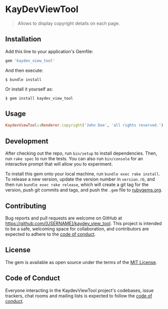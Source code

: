 # KayDevViewTool

> Allows to display copyright details on each page.

## Installation

Add this line to your application's Gemfile:

```ruby
gem 'kaydev_view_tool'
```

And then execute:

    $ bundle install

Or install it yourself as:

    $ gem install kaydev_view_tool

## Usage

```ruby
KaydevViewTool::Renderer.copyright('John Doe', 'all rights reserved.')
```

## Development

After checking out the repo, run `bin/setup` to install dependencies. Then, run `rake spec` to run the tests. You can also run `bin/console` for an interactive prompt that will allow you to experiment.

To install this gem onto your local machine, run `bundle exec rake install`. To release a new version, update the version number in `version.rb`, and then run `bundle exec rake release`, which will create a git tag for the version, push git commits and tags, and push the `.gem` file to [rubygems.org](https://rubygems.org).

## Contributing

Bug reports and pull requests are welcome on GitHub at https://github.com/[USERNAME]/kaydev_view_tool. This project is intended to be a safe, welcoming space for collaboration, and contributors are expected to adhere to the [code of conduct](https://github.com/[USERNAME]/kaydev_view_tool/blob/master/CODE_OF_CONDUCT.md).

## License

The gem is available as open source under the terms of the [MIT License](https://opensource.org/licenses/MIT).

## Code of Conduct

Everyone interacting in the KaydevViewTool project's codebases, issue trackers, chat rooms and mailing lists is expected to follow the [code of conduct](https://github.com/[USERNAME]/kaydev_view_tool/blob/master/CODE_OF_CONDUCT.md).
